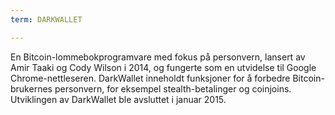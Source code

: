 ```yaml
---
term: DARKWALLET

---
```

En Bitcoin-lommebokprogramvare med fokus på personvern, lansert av Amir Taaki og Cody Wilson i 2014, og fungerte som en utvidelse til Google Chrome-nettleseren. DarkWallet inneholdt funksjoner for å forbedre Bitcoin-brukernes personvern, for eksempel stealth-betalinger og coinjoins. Utviklingen av DarkWallet ble avsluttet i januar 2015.